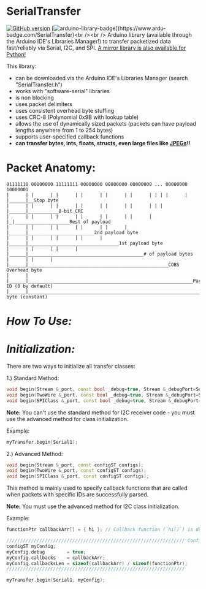 # SerialTransfer
[![GitHub version](https://badge.fury.io/gh/PowerBroker2%2FSerialTransfer.svg)](https://badge.fury.io/gh/PowerBroker2%2FSerialTransfer)  [![arduino-library-badge](https://www.ardu-badge.com/badge/SerialTransfer.svg?)](https://www.ardu-badge.com/SerialTransfer)<br /><br />
Arduino library (available through the Arduino IDE's Libraries Manager!) to transfer packetized data fast/reliably via Serial, I2C, and SPI. [A mirror library is also available for Python!](https://github.com/PowerBroker2/pySerialTransfer)

This library:
- can be downloaded via the Arduino IDE's Libraries Manager (search "SerialTransfer.h")
- works with "software-serial" libraries
- is non blocking
- uses packet delimiters
- uses consistent overhead byte stuffing
- uses CRC-8 (Polynomial 0x9B with lookup table)
- allows the use of dynamically sized packets (packets can have payload lengths anywhere from 1 to 254 bytes)
- supports user-specified callback functions
- **can transfer bytes, ints, floats, structs, even large files like [JPEGs](https://forum.arduino.cc/index.php?topic=676260.msg4567624#msg4567624)!!**

# Packet Anatomy:
```
01111110 00000000 11111111 00000000 00000000 00000000 ... 00000000 10000001
|      | |      | |      | |      | |      | |      | | | |      | |______|__Stop byte
|      | |      | |      | |      | |      | |      | | | |______|___________8-bit CRC
|      | |      | |      | |      | |      | |      | |_|____________________Rest of payload
|      | |      | |      | |      | |      | |______|________________________2nd payload byte
|      | |      | |      | |      | |______|_________________________________1st payload byte
|      | |      | |      | |______|__________________________________________# of payload bytes
|      | |      | |______|___________________________________________________COBS Overhead byte
|      | |______|____________________________________________________________Packet ID (0 by default)
|______|_____________________________________________________________________Start byte (constant)
```

# ***How To Use:***
# *Initialization:*

There are two ways to initialize all transfer classes:

1.) Standard Method:
```c++
void begin(Stream &_port, const bool _debug=true, Stream &_debugPort=Serial);
void begin(TwoWire &_port, const bool _debug=true, Stream &_debugPort=Serial);
void begin(SPIClass &_port, const bool _debug=true, Stream &_debugPort=Serial);
```

**Note:** You can't use the standard method for I2C receiver code - you must use the advanced method for class initialization.

Example:
```c++
myTransfer.begin(Serial1);
```

2.) Advanced Method:
```c++
void begin(Stream &_port, const configST configs);
void begin(TwoWire &_port, const configST configs);
void begin(SPIClass &_port, const configST configs);
```

This method is mainly used to specify callback functions that are called when packets with specific IDs are successfully parsed.

**Note:** You must use the advanced method for I2C class initialization.

Example:
```c++
functionPtr callbackArr[] = { hi }; // Callback function (`hi()`) is defined before `setup()`

///////////////////////////////////////////////////////////////// Config Parameters
configST myConfig;
myConfig.debug        = true;
myConfig.callbacks    = callbackArr;
myConfig.callbacksLen = sizeof(callbackArr) / sizeof(functionPtr);
/////////////////////////////////////////////////////////////////

myTransfer.begin(Serial1, myConfig);
```
